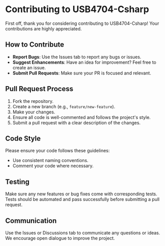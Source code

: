 # Contributing to USB4704-Csharp

First off, thank you for considering contributing to USB4704-Csharp! Your contributions are highly appreciated.

## How to Contribute

- **Report Bugs**: Use the Issues tab to report any bugs or issues.
- **Suggest Enhancements**: Have an idea for improvement? Feel free to create an issue.
- **Submit Pull Requests**: Make sure your PR is focused and relevant.

## Pull Request Process

1. Fork the repository.
2. Create a new branch (e.g., `feature/new-feature`).
3. Make your changes.
4. Ensure all code is well-commented and follows the project's style.
5. Submit a pull request with a clear description of the changes.

## Code Style

Please ensure your code follows these guidelines:
- Use consistent naming conventions.
- Comment your code where necessary.

## Testing

Make sure any new features or bug fixes come with corresponding tests. Tests should be automated and pass successfully before submitting a pull request.

## Communication

Use the Issues or Discussions tab to communicate any questions or ideas. We encourage open dialogue to improve the project.

